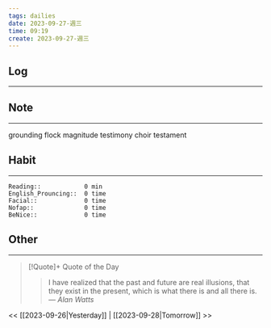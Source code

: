 ```yaml
---
tags: dailies  
date: 2023-09-27-週三
time: 09:19
create: 2023-09-27-週三
---
```


## Log
---

## Note
---
grounding
flock
magnitude
testimony 
choir
testament 

## Habit
---
```
Reading::            0 min
English_Prouncing::  0 time
Facial::             0 time
Nofap::              0 time
BeNice::             0 time

```
## Other
---

> [!Quote]+ Quote of the Day
> > I have realized that the past and future are real illusions, that they exist in the present, which is what there is and all there is.
> — <cite>Alan Watts</cite>

<< [[2023-09-26|Yesterday]] | [[2023-09-28|Tomorrow]] >>